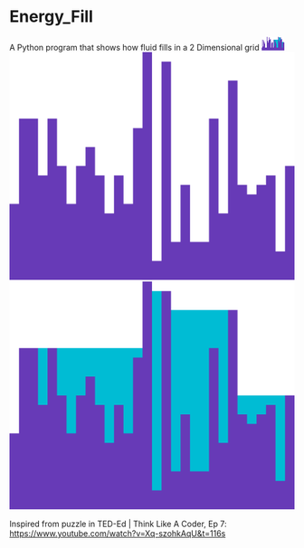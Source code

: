 # Energy_Fill
A Python program that shows how fluid fills in a 2 Dimensional grid ![alt text](Grid.bmp)![alt text](Grid_Filled.bmp)
![alt text](Grid.png)
![alt text](Grid_Filled.png)


Inspired from puzzle in TED-Ed | Think Like A Coder, Ep 7:
https://www.youtube.com/watch?v=Xq-szohkAqU&t=116s

